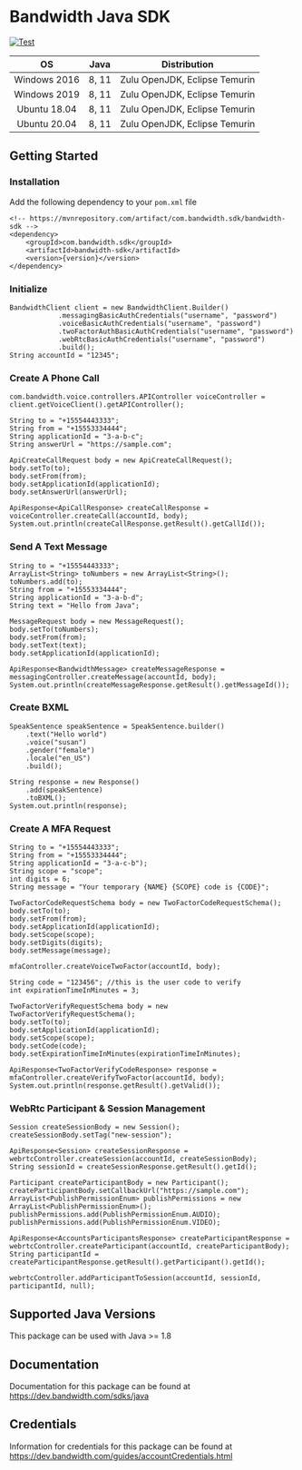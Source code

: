 # Bandwidth Java SDK

[![Test](https://github.com/Bandwidth/java-sdk/actions/workflows/test.yml/badge.svg)](https://github.com/Bandwidth/java-sdk/actions/workflows/test.yml)

| **OS** | **Java** | **Distribution** |
|:---:|:---:|:---:|
| Windows 2016 | 8, 11 | Zulu OpenJDK, Eclipse Temurin |
| Windows 2019 | 8, 11 | Zulu OpenJDK, Eclipse Temurin |
| Ubuntu 18.04 | 8, 11 | Zulu OpenJDK, Eclipse Temurin |
| Ubuntu 20.04 | 8, 11 | Zulu OpenJDK, Eclipse Temurin |
## Getting Started

### Installation

Add the following dependency to your `pom.xml` file

```
<!-- https://mvnrepository.com/artifact/com.bandwidth.sdk/bandwidth-sdk -->
<dependency>
    <groupId>com.bandwidth.sdk</groupId>
    <artifactId>bandwidth-sdk</artifactId>
    <version>{version}</version>
</dependency>
```

### Initialize

```
BandwidthClient client = new BandwidthClient.Builder()
            .messagingBasicAuthCredentials("username", "password")
            .voiceBasicAuthCredentials("username", "password")
            .twoFactorAuthBasicAuthCredentials("username", "password")
            .webRtcBasicAuthCredentials("username", "password")
            .build();
String accountId = "12345";
```

### Create A Phone Call

```
com.bandwidth.voice.controllers.APIController voiceController = client.getVoiceClient().getAPIController();

String to = "+15554443333";
String from = "+15553334444";
String applicationId = "3-a-b-c";
String answerUrl = "https://sample.com";

ApiCreateCallRequest body = new ApiCreateCallRequest();
body.setTo(to);
body.setFrom(from);
body.setApplicationId(applicationId);
body.setAnswerUrl(answerUrl);

ApiResponse<ApiCallResponse> createCallResponse = voiceController.createCall(accountId, body);
System.out.println(createCallResponse.getResult().getCallId());
```

### Send A Text Message

```
String to = "+15554443333";
ArrayList<String> toNumbers = new ArrayList<String>();
toNumbers.add(to);
String from = "+15553334444";
String applicationId = "3-a-b-d";
String text = "Hello from Java";

MessageRequest body = new MessageRequest();
body.setTo(toNumbers);
body.setFrom(from);
body.setText(text);
body.setApplicationId(applicationId);

ApiResponse<BandwidthMessage> createMessageResponse = messagingController.createMessage(accountId, body);
System.out.println(createMessageResponse.getResult().getMessageId());
```

### Create BXML

```
SpeakSentence speakSentence = SpeakSentence.builder()
    .text("Hello world")
    .voice("susan")
    .gender("female")
    .locale("en_US")
    .build();

String response = new Response()
    .add(speakSentence)
    .toBXML();
System.out.println(response);
```

### Create A MFA Request

```
String to = "+15554443333";
String from = "+15553334444";
String applicationId = "3-a-c-b");
String scope = "scope";
int digits = 6;
String message = "Your temporary {NAME} {SCOPE} code is {CODE}";

TwoFactorCodeRequestSchema body = new TwoFactorCodeRequestSchema();
body.setTo(to);
body.setFrom(from);
body.setApplicationId(applicationId);
body.setScope(scope);
body.setDigits(digits);
body.setMessage(message);

mfaController.createVoiceTwoFactor(accountId, body);

String code = "123456"; //this is the user code to verify
int expirationTimeInMinutes = 3;

TwoFactorVerifyRequestSchema body = new TwoFactorVerifyRequestSchema();
body.setTo(to);
body.setApplicationId(applicationId);
body.setScope(scope);
body.setCode(code);
body.setExpirationTimeInMinutes(expirationTimeInMinutes);

ApiResponse<TwoFactorVerifyCodeResponse> response = mfaController.createVerifyTwoFactor(accountId, body);
System.out.println(response.getResult().getValid());
```

### WebRtc Participant & Session Management

```
Session createSessionBody = new Session();
createSessionBody.setTag("new-session");

ApiResponse<Session> createSessionResponse = webrtcController.createSession(accountId, createSessionBody);
String sessionId = createSessionResponse.getResult().getId();

Participant createParticipantBody = new Participant();
createParticipantBody.setCallbackUrl("https://sample.com");
ArrayList<PublishPermissionEnum> publishPermissions = new ArrayList<PublishPermissionEnum>();
publishPermissions.add(PublishPermissionEnum.AUDIO);
publishPermissions.add(PublishPermissionEnum.VIDEO);

ApiResponse<AccountsParticipantsResponse> createParticipantResponse = webrtcController.createParticipant(accountId, createParticipantBody);
String participantId = createParticipantResponse.getResult().getParticipant().getId();

webrtcController.addParticipantToSession(accountId, sessionId, participantId, null);
```

## Supported Java Versions

This package can be used with Java >= 1.8 

## Documentation

Documentation for this package can be found at https://dev.bandwidth.com/sdks/java

## Credentials

Information for credentials for this package can be found at https://dev.bandwidth.com/guides/accountCredentials.html

